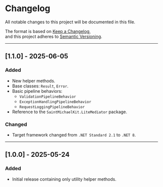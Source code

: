 # Changelog

All notable changes to this project will be documented in this file.

The format is based on [Keep a Changelog](https://keepachangelog.com/en/1.0.0/),  
and this project adheres to [Semantic Versioning](https://semver.org/).

---

## [1.1.0] - 2025-06-05

### Added
- New helper methods.
- Base classes: `Result`, `Error`.
- Basic pipeline behaviors:
  - `ValidationPipelineBehavior`
  - `ExceptionHandlingPipelineBehavior`
  - `RequestLoggingPipelineBehavior`
- Reference to the `SaintMichaelKit.LiteMediator` package.

### Changed
- Target framework changed from `.NET Standard 2.1` to `.NET 8`.

---

## [1.0.0] - 2025-05-24

### Added
- Initial release containing only utility helper methods.

